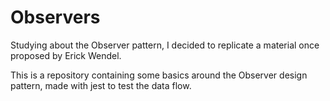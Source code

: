 # Observers
Studying about the Observer pattern, I decided to replicate a material once proposed by Erick Wendel.

This is a repository containing some basics around the Observer design pattern, made with jest to test the data flow.